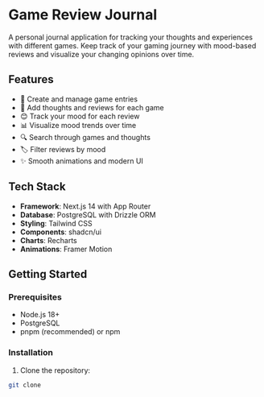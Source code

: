 # Game Review Journal

A personal journal application for tracking your thoughts and experiences with different games. Keep track of your gaming journey with mood-based reviews and visualize your changing opinions over time.

## Features

- 📝 Create and manage game entries
- 💭 Add thoughts and reviews for each game
- 😊 Track your mood for each review
- 📊 Visualize mood trends over time
- 🔍 Search through games and thoughts
- 🏷️ Filter reviews by mood
- ✨ Smooth animations and modern UI


## Tech Stack

- **Framework**: Next.js 14 with App Router
- **Database**: PostgreSQL with Drizzle ORM
- **Styling**: Tailwind CSS
- **Components**: shadcn/ui
- **Charts**: Recharts
- **Animations**: Framer Motion

## Getting Started

### Prerequisites

- Node.js 18+ 
- PostgreSQL
- pnpm (recommended) or npm

### Installation

1. Clone the repository:

```bash
git clone